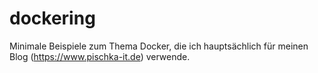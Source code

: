 # dockering
Minimale Beispiele zum Thema Docker, die ich hauptsächlich für meinen Blog (https://www.pischka-it.de) verwende.
